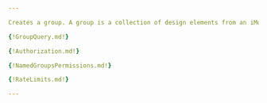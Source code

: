 ```yaml
---

Creates a group. A group is a collection of design elements from an iModel represented by an [ECSQL](https://www.itwinjs.org/learning/ecsql/) query.

{!GroupQuery.md!}

{!Authorization.md!}

{!NamedGroupsPermissions.md!}

{!RateLimits.md!}

---
```

